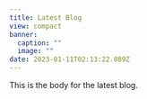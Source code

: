 ```yaml
---
title: Latest Blog
view: compact
banner:
  caption: ""
  image: ""
date: 2023-01-11T02:13:22.089Z
---
```

This is the body for the latest blog.